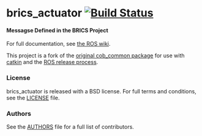 brics_actuator [![Build Status](https://api.travis-ci.org/WPI-RAIL/brics_actuator.png)](https://travis-ci.org/WPI-RAIL/brics_actuator)
==============

#### Messagse Defined in the BRICS Project
For full documentation, see [the ROS wiki](http://ros.org/wiki/brics_actuator).

This project is a fork of the [original cob_common package](https://github.com/ipa320/cob_common) for use with [catkin](http://www.ros.org/wiki/catkin) and the [ROS release process](http://www.ros.org/wiki/bloom/).

### License
brics_actuator is released with a BSD license. For full terms and conditions, see the [LICENSE](LICENSE) file.

### Authors
See the [AUTHORS](AUTHORS.md) file for a full list of contributors.
